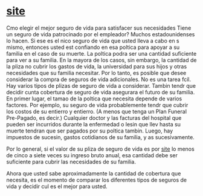 # [site](http://www.mejorseguro.co/)
Cmo elegir el mejor seguro de vida para satisfacer sus necesidades
Tiene un seguro de vida patrocinado por el empleador? Muchos estadounidenses lo hacen. Si ese es el nico seguro de vida que usted lleva a cabo en s mismo, entonces usted est confiando en esa poltica para apoyar a su familia en el caso de su muerte. La poltica podra ser una cantidad suficiente para ver a su familia.
 En la mayora de los casos, sin embargo, la cantidad de la pliza no cubrir los gastos de vida, la universidad para sus hijos y otras necesidades que su familia necesitar. Por lo tanto, es posible que desee considerar la compra de seguros de vida adicionales. No es una tarea fcil. Hay varios tipos de plizas de seguro de vida a considerar. Tambin tendr que decidir cunta cobertura de seguro de vida asegurara el futuro de su familia.
 En primer lugar, el tamao de la poltica que necesita depende de varios factores. Por ejemplo, su seguro de vida probablemente tendr que cubrir los costos de su entierro y entierro. (A menos que tenga un Plan Funeral Pre-Pagado, es decir.) Cualquier doctor y las facturas del hospital que pueden ser incurridos durante la enfermedad o lesin que llev hasta su muerte tendran que ser pagados por su poltica tambin. Luego, hay impuestos de sucesin, gastos cotidianos de su familia, y as sucesivamente.
 
 Por lo general, si el valor de su pliza de seguro de vida es por  [site](http://www.mejorseguro.co/) lo menos de cinco a siete veces su ingreso bruto anual, esa cantidad debe ser suficiente para cubrir las necesidades de su familia.
 
 Ahora que usted sabe aproximadamente la cantidad de cobertura que necesita, es el momento de comparar los diferentes tipos de seguros de vida y decidir cul es el mejor para usted.
 
